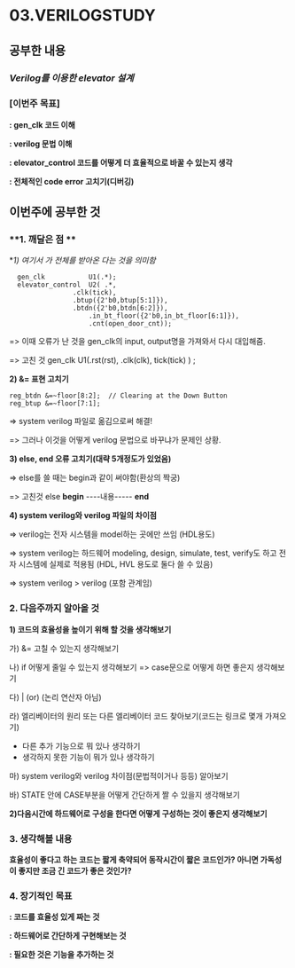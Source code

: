 # 03.VERILOGSTUDY
## 공부한 내용

### ***Verilog를 이용한 elevator 설계***


### **[이번주 목표]**

**: gen_clk 코드 이해**

**: verilog 문법 이해**

**: elevator_control 코드를 어떻게 더 효율적으로 바꿀 수 있는지 생각**

**: 전체적인 code error 고치기(디버깅)**

## 이번주에 공부한 것

### **1.  깨달은 점 **

**1) 여기서 *가 전체를 받아온 다는 것을 의미함**
```
  gen_clk          	U1(.*);
  elevator_control 	U2( .*,
  			    .clk(tick),
   			    .btup({2'b0,btup[5:1]}),
   			    .btdn({2'b0,btdn[6:2]}),
    			    .in_bt_floor({2'b0,in_bt_floor[6:1]}),
    			    .cnt(open_door_cnt));
```
=> 이때 오류가 난 것을 gen_clk의 input, output명을 가져와서 다시 대입해줌.

=> 고친 것 	gen_clk	U1(.rst(rst), .clk(clk), tick(tick) ) ;


**2) &= 표현 고치기**
```
reg_btdn &=~floor[8:2];  // Clearing at the Down Button
reg_btup &=~floor[7:1];
```
=> system verilog 파일로 옮김으로써 해결!

=> 그러나 이것을 어떻게 verilog 문법으로 바꾸냐가 문제인 상황.

**3) else, end 오류 고치기(대략 5개정도가 있었음)**

=> else를 쓸 때는 begin과 같이 써야함(환상의 짝궁)

=> 고친것 	else **begin**
           ----내용-----
           **end**

**4) system verilog와 verilog 파일의 차이점**

=> verilog는 전자 시스템을 model하는 곳에만 쓰임 (HDL용도)

=> system verilog는 하드웨어 modeling, design, simulate, test, verify도 하고
전자 시스템에 실제로 적용됨 (HDL, HVL 용도로 둘다 쓸 수 있음)

=> system verilog > verilog	(포함 관계임)


### **2.  다음주까지 알아올 것**

**1) 코드의 효율성을 높이기 위해 할 것을 생각해보기**

가) &= 고칠 수 있는지 생각해보기

나) if 어떻게 줄일 수 있는지 생각해보기 => case문으로 어떻게 하면 좋은지 생각해보기

다) | (or) (논리 연산자 아님)

라) 엘리베이터의 원리 또는 다른 엘리베이터 코드 찾아보기(코드는 링크로 몇개 가져오기)
- 다른 추가 기능으로 뭐 있나 생각하기
- 생각하지 못한 기능이 뭐가 있나 생각하기

마) system verilog와 verilog 차이점(문법적이거나 등등) 알아보기

바) STATE 안에 CASE부분을 어떻게 간단하게 짤 수 있을지 생각해보기

**2)다음시간에 하드웨어로 구성을 한다면 어떻게 구성하는 것이 좋은지 생각해보기**


### **3. 생각해볼 내용**

**효율성이 좋다고 하는 코드는 짧게 축약되어 동작시간이 짧은 코드인가? 아니면 가독성이 좋지만 조금 긴 코드가 좋은 것인가?**

### **4. 장기적인 목표**

**: 코드를 효율성 있게 짜는 것**

**: 하드웨어로 간단하게 구현해보는 것**

**: 필요한 것은 기능을 추가하는 것**
